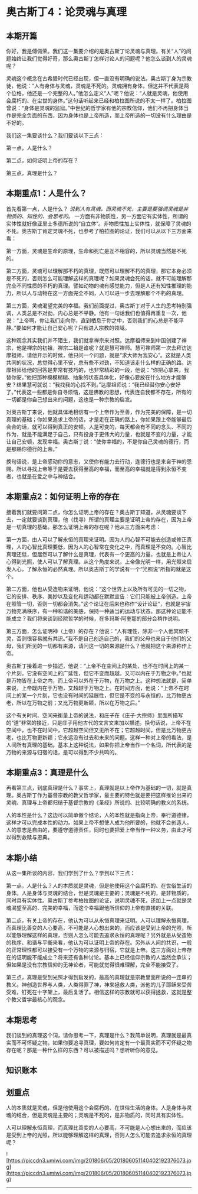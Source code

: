 # 奥古斯丁4：论灵魂与真理

## 本期开篇

你好，我是傅佩荣。我们这一集要介绍的是奥古斯丁论灵魂与真理。有关“人”的问题始终让我们觉得好奇，那么奥古斯丁怎样讨论人的问题呢？他怎么谈到人的灵魂呢？

灵魂这个概念在古希腊时代已经出现，但一直没有明确的说法。奥古斯丁身为宗教徒，他说：“人有身体与灵魂，灵魂是不死的。灵魂拥有身体，但这并不代表是两个位格，他还是一个完整的人。”他怎么定义“人”呢？他说：“人就是灵魂，他使用会腐朽的、在尘世的身体。”这句话听起来已经和柏拉图所说的不太一样了。柏拉图曾说：“身体是灵魂的监狱。”中世纪的哲学家有他的宗教信仰，他们不再把身体当作是完全负面的东西，因为身体也是上帝所造，而上帝所造的一切没有什么理由是不好的。

我们这一集要谈什么？我们要谈以下三点：

第一点，人是什么？

第二点，如何证明上帝的存在？

第三点，真理是什么？

## 本期重点1：人是什么？

首先看第一点，人是什么？ *说到人有灵魂，而灵魂不死，主要是要强调灵魂是非物质的、知性的、会思考的。* 一方面有非物质性，另一方面它有实体性，所谓的实体性就好像亚里士多德所说的“自立体”。非物质性加上实体性，就保障了灵魂的不死。奥古斯丁肯定灵魂不死，也参考了柏拉图的论证，我们可以从以下三方面来看：

第一方面，灵魂是生命的原理，生命和死亡是互不相容的，所以灵魂当然是不死的。

第二方面，灵魂可以理解那不朽的真理，既然可以理解不朽的真理，那它本身必须是不死的，否则怎么可能理解这样的真理呢？如果灵魂会死的话，就不可能理解那完全不同性质的不朽的真理。譬如动物的魂有感觉能力，但是人还有知性推理的能力，所以人与动物在这一方面完全不同，人可以进一步去理解那个不朽的真理。

第三方面，灵魂渴望完美的幸福。我们前面提过，奥古斯丁对于人生的思考特别强调，人类总是不对劲，内心总是不平静。他有一句话我们也值得再重复一次，他说：“上帝啊，你让我们走向你，直到栖息于你之中，否则我们的心总是不能平静。”要如何才能让自己安心呢？只有进入宗教的领域。

这种观念其实我们并不陌生，我们就拿禅宗来对照。达摩祖师来到中国创建了禅宗，他是禅宗的初祖，禅宗二祖是谁呢？就是慧可禅师。慧可禅师第一次去拜访达摩祖师，请他开示的时候，他只问一个问题，就是“求大师为我安心”。这就是人类共同的状况，总觉得心里不安，总有些不对劲，不知道该走什么样的正确的路。达摩祖师给他的回答是非常有技巧的，也非常精彩的一段，他说：“你把心拿来，我替你安。”他把那种模模糊糊、抽象的状态具体化，好像心要放在什么地方才能够安？结果慧可就说：“我找我的心找不到。”达摩祖师说：“我已经替你安心安好了。”代表这一些都是你自寻烦恼，这是佛教的思想，代表连自我都不存在，所有的一切都是你自己想出来的问题，这也是一种宗教的启发。

对奥古斯丁来说，他就具体地相信有一个上帝作为至善，作为完美的保障，是一切真理的基础；你如果追求上帝的话，才是走在正确的路上，你如果跟上帝能够最后会合的话，就可以得到真正的安顿。人是可变的，每天都会有不同的念头、不同的作为，就是不能满足于自己，只有投身于更伟大的力量，也就是不变的力量，才能让自己安顿，发现幸福。奥古斯丁说：“使你幸福的，不是你自己灵魂的德行，而是那赐你德行的上帝。”

换句话说，是上帝感动你的意志，又使你有能力去行动，连德行也是来自于神的恩赐。所以寻找上帝等于是要去获得至高的幸福，而至高的幸福就是得到永恒不变者，也就是在爱之中与神结合。

## 本期重点2：如何证明上帝的存在

接着我们就要问第二点，你怎么证明上帝的存在？奥古斯丁知道，从灵魂要谈下去，一定就要谈到真理，他（找寻）所谓的真理主要是证明上帝的存在，因为上帝是一切真理的基础。那怎么证明上帝的存在呢？他从三方面来考虑：

第一方面，由人可以了解永恒的真理来证明。因为人的心智不可能去创造或修正真理，人的心智比真理要低，因为人的心智常在变化之中，而真理是不变的。心智比真理还低，但居然可以了解什么是真理，代表有一个更高的力量，也就是上帝让人心得到光照，使人可以了解真理。从这个角度来说，上帝像光明一样，用光照来启发人心，了解永恒的必然真理。所以奥古斯丁的学说有一个“光照说”所指的就是这个。

第二方面，他也从受造物来证明，他说：“这个世界上以及所有可见的一切之物，它的安排、秩序、美妙以及变化和运动都在默默宣告：它们只能被上帝创造。上帝在照管一切，否则一切都会消失。”这个论证在后来也称作“设计论证”，也就是宇宙万物充满秩序，有一种和谐的美感，保持一种适当的运动与状态。那这种论证能不能成立？我们将来谈到经院哲学的时候，在多玛斯·阿奎那的部分会稍作说明。

第三方面，怎么证明神（上帝）的存在？他说：“人有理性，除非一个人他冥顽不灵，否则很容易就有共识。”我不是自己创造自己的，我们的父母也来自于他们的父母，我们所见的一切都有来源，请问这一切的来源是什么？他就把这个来源称作上帝。

奥古斯丁接着进一步描述，他说：“上帝不在空间上的某处，也不在时间上的某一个片刻。它没有空间上的广延性，但它不变而超越，又可以内在于万物之中。”也就是万物皆在上帝之内，而上帝可以外在于万物，在万物之上。这种想法就是，简单来说，上帝既内在于万物，又超越于万物之上。在时间方面，他说：“上帝不在时间上的某一个片刻，它也没有时间的延展性，但它是不变的与永恒的，比万物更古老，所以在万物之前；又比万物更新颖，所以在万物之后。”

这个有关时间、空间来衡量上帝的说法，和庄子在《庄子·大宗师》里面所描写的“道”非常的接近，只是庄子用他古代的文言文来加以描述。换句话说，上帝不在空间中，也不在时间中，它超越空间但又无所不在；它超越时间，但是比万物更古老，也比万物更新颖；它永远没有过去和未来的问题。这样一种对上帝的看法，是人间所有真理的基础。基本上这种说法，如果你把上帝当作一个名词，所代表的是万物的来源与归宿的话，是可以得到不少共鸣的。 

## 本期重点3：真理是什么

再看第三点，到底真理是什么？事实上，真理就是以上帝作为基础的一切，就是真理。奥古斯丁作为基督宗教的教父哲学家，最主要的特色就是要把这样推论出来的灵魂、真理与上帝都归结于基督宗教的《圣经》所说的、比较明确的教义的系统。

人的本性是什么？这边可以简单做个结论，人的本性就是指向上帝，奉行道德律，这样才可以完成本性的动力。如果上帝不想使人成为他所要的，他就不会创造人。人的意志是自由的，要遵守道德责任，同时也要把爱上帝当作一种义务，由此才可以得到救赎与恩典。

## 本期小结

从这一集所谈的内容，我们学到了什么？学到以下三点：

第一点，人是什么？人的本质就是灵魂，但是他使用这个会腐朽的、在世俗生活的身体。人是身体与灵魂的结合，但是灵魂是主要的；灵魂是不死的，是非物质的，同时具有实体性。奥古斯丁参考柏拉图的论证，说明灵魂不死，还加上一点就是灵魂渴望至高的、完美的幸福，而这个幸福跟他所信仰的上帝有直接的关联。

第二点，有关上帝的存在，他认为可以从永恒真理来证明。人可以理解永恒真理，而真理比善变的人心要高，不可能是人心想出来的，而应该是受到上帝的光照，所以能够理解这样的真理，否则人怎么可能去追求永恒的真理呢？另外就是从受造物的秩序、和谐与平衡来看，他认为可以证明上帝的存在。另外从人间的共识，一般的正常理性都可以接受有一个万物的来源与归宿，它就是上帝。这三方面对上帝存在的证明能不能成立？将来还有各种讨论。基本上已经信仰宗教的人当然会承认；但如果是没有宗教信仰的无神论者，可能就觉得很难理解，完全不能接受了。

第三点，真理是受到光照才得到启发的，最高的真理就是宗教里面所说的一连串的教义。神创造世界与人类，人类得罪了神，神来拯救人类，派他的儿子耶稣来受苦受难，钉死在十字架上，最后复活了。相信这样的宗教就可以获得拯救，这就是整个教父哲学最核心的观念。

## 本期思考

我们谈到的真理这个词，请你思考一下，真理是什么？我简单说明，真理就是最真实而不可怀疑之物。如果你要追寻真理，要如何肯定有一个最真实而不可怀疑之物存在呢？那是一种什么样的东西？可以被描述吗？想听听你的意见。

## 知识账本

## 划重点

人的本质就是灵魂，但是他使用这个会腐朽的、在世俗生活的身体。人是身体与灵魂的结合，但是灵魂是主要的；灵魂是不死的，是非物质的，同时具有实体性。

人可以理解永恒真理，而真理比善变的人心要高，不可能是人心想出来的，而应该是受到上帝的光照，所以能够理解这样的真理，否则人怎么可能去追求永恒的真理呢？

![https://piccdn3.umiwi.com/img/201806/05/201806051140402192376073.jpg](https://piccdn3.umiwi.com/img/201806/05/201806051140402192376073.jpg)

---
